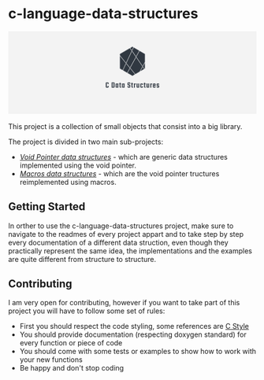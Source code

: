 # c-language-data-structures

![Projec Logo](images/logo.png)

This project is a collection of small objects that consist into a big library.

The project is divided in two main sub-projects:

* *[Void Pointer data structures](voidptr_data_structs/README.md)* - which are generic data structures implemented using the void pointer.
* *[Macros data structures](macros_data_structs/README.md)* - which are the void pointer tructures reimplemented using macros.

## Getting Started

In orther to use the c-language-data-structures project, make sure to navigate to the readmes of every project appart and to take step by step every documentation of a different data struction, even though they practically represent the same idea, the implementations and the examples are quite different from structure to structure.

## Contributing

I am very open for contributing, however if you want to take part of this project you will have to follow some set of rules:

* First you should respect the code styling, some references are [C Style](https://github.com/mcinglis/c-style)
* You should provide documentation (respecting doxygen standard) for every function or piece of code
* You should come with some tests or examples to show how to work with your new functions
* Be happy and don't stop coding
